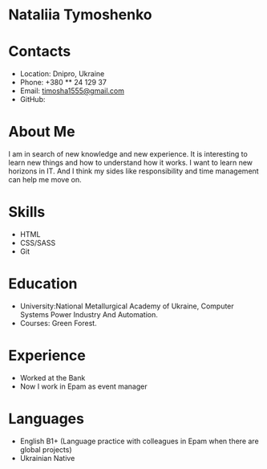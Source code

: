 # Nataliia Tymoshenko
# Contacts
* Location: Dnipro, Ukraine
* Phone: +380 ** 24 129 37
* Email: timosha1555@gmail.com
* GitHub: 
# About Me
 I am in search of new knowledge and new experience. It is interesting to learn new things and how to understand how it works. I want to learn new horizons in IT.
And I think my sides like responsibility and time management can help me move on.
# Skills
* HTML
* CSS/SASS
* Git
# Education
* University:National Metallurgical Academy of Ukraine, Computer Systems Power Industry And Automation.
* Courses: Green Forest.
# Experience
* Worked at the Bank
* Now I work in Epam as event manager
# Languages
* English  B1+ (Language practice with colleagues in Epam when there are global projects)
* Ukrainian Native
